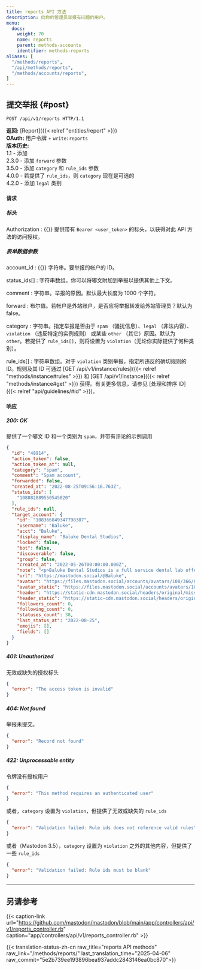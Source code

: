 ```yaml
---
title: reports API 方法
description: 向你的管理员举报有问题的用户。
menu:
  docs:
    weight: 70
    name: reports
    parent: methods-accounts
    identifier: methods-reports
aliases: [
  "/methods/reports",
  "/api/methods/reports",
  "/methods/accounts/reports",
]
---
```


<style>
#TableOfContents ul ul ul {display: none}
</style>

## 提交举报 {#post}

```http
POST /api/v1/reports HTTP/1.1
```

**返回:** [Report]({{< relref "entities/report" >}})\
**OAuth:** 用户令牌 + `write:reports`\
**版本历史:**\
1.1 - 添加\
2.3.0 - 添加 `forward` 参数\
3.5.0 - 添加 `category` 和 `rule_ids` 参数\
4.0.0 - 若提供了 `rule_ids`，则 `category` 现在是可选的\
4.2.0 - 添加 `legal` 类别

#### 请求
##### 标头

Authorization
: {{<required>}} 提供带有 `Bearer <user_token>` 的标头，以获得对此 API 方法的访问授权。

##### 表单数据参数

account_id
: {{<required>}} 字符串。要举报的帐户的 ID。

status_ids[]
: 字符串数组。你可以将嘟文附加到举报以提供其他上下文。

comment
: 字符串。举报的原因。默认最大长度为 1000 个字符。

forward
: 布尔值。若帐户是外站账户，是否应将举报转发给外站管理员？默认为 false。

category
: 字符串。指定举报是否由于 `spam` （骚扰信息）、`legal` （非法内容）、 `violation` （违反特定的实例规则） 或某些 `other` （其它）原因。默认为 `other`。若提供了 `rule_ids[]`，则将设置为 `violation`（无论你实际提供了何种类别）。

rule_ids[]
: 字符串数组。对于 `violation` 类别举报，指定所违反的确切规则的 ID。规则及其 ID 可通过 [GET /api/v1/instance/rules]({{< relref "methods/instance#rules" >}}) 和 [GET /api/v1/instance]({{< relref "methods/instance#get" >}}) 获得。有关更多信息，请参见 [处理和排序 ID]({{< relref "api/guidelines/#id" >}})。

#### 响应
##### 200: OK

提供了一个嘟文 ID 和一个类别为 `spam`，并带有评论的示例调用

```json
{
  "id": "48914",
  "action_taken": false,
  "action_taken_at": null,
  "category": "spam",
  "comment": "Spam account",
  "forwarded": false,
  "created_at": "2022-08-25T09:56:16.763Z",
  "status_ids": [
    "108882889550545820"
  ],
  "rule_ids": null,
  "target_account": {
    "id": "108366849347798387",
    "username": "Baluke",
    "acct": "Baluke",
    "display_name": "Baluke Dental Studios",
    "locked": false,
    "bot": false,
    "discoverable": false,
    "group": false,
    "created_at": "2022-05-26T00:00:00.000Z",
    "note": "<p>Baluke Dental Studios is a full service dental lab offering fabrication, staining, and digital services. Advanced technologies and a meticulous process ensure reduced chair time, lower costs, and better patient outcomes with beautiful smiles. Talk to a representative today.</p><p><a href=\"https://baluke.com/\" target=\"_blank\" rel=\"nofollow noopener noreferrer\"><span class=\"invisible\">https://</span><span class=\"\">baluke.com/</span><span class=\"invisible\"></span></a></p>",
    "url": "https://mastodon.social/@Baluke",
    "avatar": "https://files.mastodon.social/accounts/avatars/108/366/849/347/798/387/original/dbcfe99ed5def0f4.png",
    "avatar_static": "https://files.mastodon.social/accounts/avatars/108/366/849/347/798/387/original/dbcfe99ed5def0f4.png",
    "header": "https://static-cdn.mastodon.social/headers/original/missing.png",
    "header_static": "https://static-cdn.mastodon.social/headers/original/missing.png",
    "followers_count": 0,
    "following_count": 0,
    "statuses_count": 38,
    "last_status_at": "2022-08-25",
    "emojis": [],
    "fields": []
  }
}
```

##### 401: Unauthorized

无效或缺失的授权标头

```json
{
  "error": "The access token is invalid"
}
```

##### 404: Not found

举报未提交。

```json
{
  "error": "Record not found"
}
```

##### 422: Unprocessable entity

令牌没有授权用户

```json
{
  "error": "This method requires an authenticated user"
}
```

或者，`category` 设置为 `violation`，但提供了无效或缺失的 `rule_ids`

```json
{
  "error": "Validation failed: Rule ids does not reference valid rules"
}
```

或者（Mastodon 3.5），`category` 设置为 `violation` 之外的其他内容，但提供了一些 `rule_ids`

```json
{
  "error": "Validation failed: Rule ids must be blank"
}
```

---

## 另请参考

{{< caption-link url="https://github.com/mastodon/mastodon/blob/main/app/controllers/api/v1/reports_controller.rb" caption="app/controllers/api/v1/reports_controller.rb" >}}

{{< translation-status-zh-cn raw_title="reports API methods" raw_link="/methods/reports/" last_translation_time="2025-04-06" raw_commit="5e2b739ee193896bea937addc2843146ea0bc870">}}

